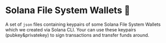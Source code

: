 # Solana File System Wallets :open_file_folder:

A set of `json` files containing keypairs of some Solana File System Wallets which we created via Solana CLI. Your can use these keypairs (pubkey&privatekey) to sign transactions and transfer funds around.